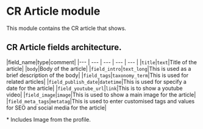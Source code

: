 # CR Article module

This module contains the CR article that shows.

## CR Article fields architecture.

|field_name|type|comment|
|--- | --- | --- | --- | --- |
|`title`|`text`|Title of the article|
|`body`|Body of the article|
|`field_intro`|`text_long`|This is used as a brief description of the body|
|`field_tags`|`taxonomy_term`|This is used for related articles|
|`field_publish_date`|`datetime`|This is used for specify a date for the article|
|`field_youtube_url`|`link`|This is to show a youtube video|
|`field_image`|`image`|This is used to show a main image for the article|
|`field_meta_tags`|`metatag`|This is used to enter customised tags and values for SEO and social media for the article|

\* Includes Image from the profile.
